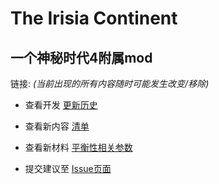 # The Irisia Continent

## 一个神秘时代4附属mod

链接:
_(当前出现的所有内容随时可能发生改变/移除)_

* 查看开发 [更新历史](https://github.com/351768593/MinecraftTheIrisiaContinent/blob/master版本历史%20version%20history.txt)

* 查看新内容 [清单](https://github.com/351768593/MinecraftTheIrisiaContinent/blob/master/清单%20list.md)

* 查看新材料 [平衡性相关参数](https://github.com/351768593/MinecraftTheIrisiaContinent/blob/master/平衡性参数.md)

* 提交建议至 [Issue页面](https://github.com/351768593/MinecraftTheIrisiaContinent/issues)